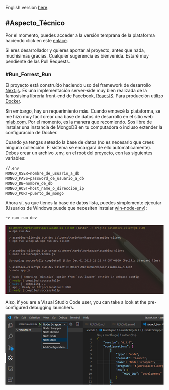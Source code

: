 English version [here](./README.en.md).

## #Aspecto_Técnico

Por el momento, puedes acceder a la versión temprana de la plataforma haciendo click en este [enlace](http://149.28.67.188:3000/).

Si eres desarrollador y quieres aportar al proyecto, antes que nada, muchísimas gracias. Cualquier sugerencia es bienvenida. Estaré muy pendiente de las Pull Requests.

### #Run_Forrest_Run

El proyecto está construído haciendo uso del framework de desarrollo [Next.js](https://nextjs.org/). Es una implementación server-side muy bien realizada de la famosísima librería front-end de Facebook, [ReactJS](https://reactjs.org/). Para producción utilizo [Docker](https://www.docker.com/).

Sin embargo, hay un requerimiento más. Cuando empecé la plataforma, se me hizo muy fácil crear una base de datos de desarrollo en el sitio web [mlab.com](https://mlab.com/login/). Por el momento, es la manera que recomiendo. Sos libre de instalar una instancia de MongoDB en tu computadora o incluso extender la configuración de Docker.

Cuando ya tengas seteado la base de datos (no es necesario que crees ninguna collección. El sistema se encargará de ello automáticamente). Debes crear un archivo .env, en el root del proyecto, con las siguientes variables:

    //.env
    MONGO_USER=nombre_de_usuario_a_db
    MONGO_PASS=password_de_usuario_a_db
    MONGO_DB=nombre_de_db
    MONGO_HOST=host_name_o_dirección_ip
    MONGO_PORT=puerto_de_mongo

Ahora sí, ya que tienes la base de datos lista, puedes simplemente ejecutar
(Usuarios de Windows puede que necesiten instalar [win-node-env](https://www.npmjs.com/package/win-node-env)):

    ~> npm run dev

![npm run dev](./assets/npm.run.dev.png)

Also, if you are a Visual Studio Code user, you can take a look at the pre-configured debugging launchers.

![npm run dev](./assets/debug.tools.png)
